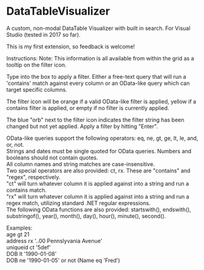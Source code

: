 # DataTableVisualizer
A custom, non-modal DataTable Visualizer with built in search. For Visual Studio (tested in 2017 so far).

This is my first extension, so feedback is welcome!

Instructions:
Note: This information is all available from within the grid as a tooltip on the filter icon. 

Type into the box to apply a filter. Either a free-text query that will run a 'contains' match against every column or an OData-like query which can target specific columns.

The filter icon will be orange if a valid OData-like filter is applied, yellow if a contains filter is applied, or empty if no filter is currently applied.    
    
The blue "orb" next to the filter icon indicates the filter string has been changed but not yet applied. Apply a filter by hitting "Enter".    
    
OData-like queries support the following operators: eq, ne, gt, ge, lt, le, and, or, not.    
Strings and dates must be single quoted for OData queries. Numbers and booleans should not contain quotes.    
All column names and string matches are case-insensitive.    
Two special operators are also provided: ct, rx. These are "contains" and "regex", respectively.     
"ct" will turn whatever column it is applied against into a string and run a contains match.    
"rx" will turn whatever column it is applied against into a string and run a regex match, utilizing standard .NET regular expressions.     
The following OData functions are also provided: startswith(), endswith(), substringof(), year(), month(), day(), hour(), minute(), second().
   
Examples:    
age gt 21    
address rx '..00 Pennslyvania Avenue'    
uniqueid ct '5def'    
DOB lt '1990-01-08'    
DOB ne '1990-01-05' or not (Name eq 'Fred')
